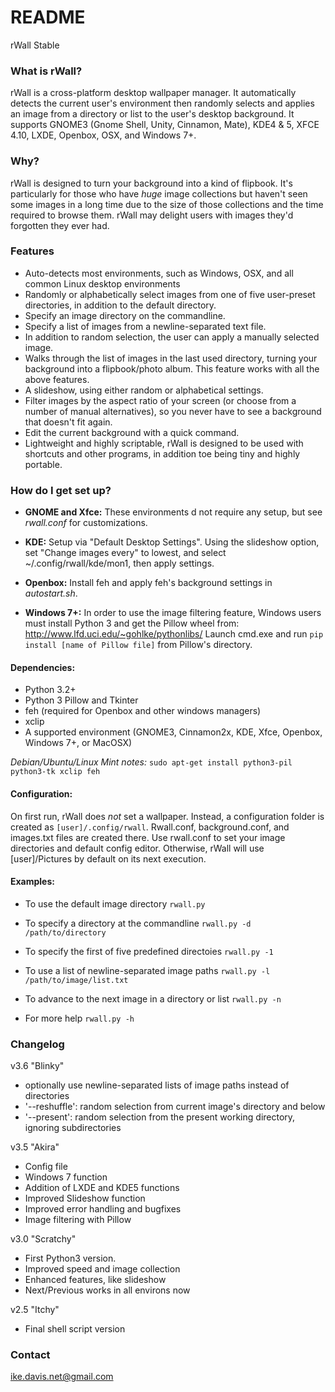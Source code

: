 # README #

rWall Stable

### What is rWall? ###

rWall is a cross-platform desktop wallpaper manager. It automatically detects the current user's environment then randomly selects and applies an image from a directory or list to the user's desktop background.  It supports GNOME3 (Gnome Shell, Unity, Cinnamon, Mate), KDE4 & 5, XFCE 4.10, LXDE, Openbox, OSX, and Windows 7+.

### Why?
rWall is designed to turn your background into a kind of flipbook. It's particularly for those who have _huge_ image collections but haven't seen some images in a long time due to the size of those collections and the time required to browse them. rWall may delight users with images they'd forgotten they ever had.

### Features ###

* Auto-detects most environments, such as Windows, OSX, and all common Linux desktop environments
* Randomly or alphabetically select images from one of five user-preset directories, in addition to the default directory.
* Specify an image directory on the commandline.
* Specify a list of images from a newline-separated text file.
* In addition to random selection, the user can apply a manually selected image.
* Walks through the list of images in the last used directory, turning your background into a flipbook/photo album.  This feature works with all the above features.
* A slideshow, using either random or alphabetical settings.
* Filter images by the aspect ratio of your screen (or choose from a number of manual alternatives), so you never have to see a background that doesn't fit again.
* Edit the current background with a quick command.
* Lightweight and highly scriptable, rWall is designed to be used with shortcuts and other programs, in addition toe being tiny and highly portable.

### How do I get set up? ###

* __GNOME and Xfce:__
These environments d not require any setup, but see _rwall.conf_ for customizations.

* __KDE:__
Setup via "Default Desktop Settings". Using the slideshow option, set "Change images every" to lowest, and select ~/.config/rwall/kde/mon1, then apply settings.  

* __Openbox:__
Install feh and apply feh's background settings in _autostart.sh_.

* __Windows 7+:__
In order to use the image filtering feature, Windows users must install Python 3 and get the Pillow wheel from:
http://www.lfd.uci.edu/~gohlke/pythonlibs/
Launch cmd.exe and run `pip install [name of Pillow file]` from Pillow's
directory.

#### Dependencies:

* Python 3.2+
* Python 3 Pillow and Tkinter
* feh (required for Openbox and other windows managers)
* xclip
* A supported environment (GNOME3, Cinnamon2x, KDE, Xfce, Openbox, Windows 7+, or MacOSX)

_Debian/Ubuntu/Linux Mint notes:_
`sudo apt-get install python3-pil python3-tk xclip feh`

#### Configuration:
On first run, rWall does _not_ set a wallpaper. Instead, a configuration folder is created as `[user]/.config/rwall`.  Rwall.conf, background.conf, and images.txt files are created there. Use rwall.conf to set your image directories and default config editor. Otherwise, rWall will use [user]/Pictures by default on its next execution.

#### Examples:
* To use the default image directory
`rwall.py`

* To specify a directory at the commandline
`rwall.py -d /path/to/directory`

* To specify the first of five predefined directoies
`rwall.py -1`

* To use a list of newline-separated image paths
`rwall.py -l /path/to/image/list.txt`

* To advance to the next image in a directory or list
`rwall.py -n`

* For more help
`rwall.py -h`


### Changelog ###

v3.6 "Blinky"

* optionally use newline-separated lists of image paths instead of directories
* '--reshuffle': random selection from current image's directory and below
* '--present': random selection from the present working directory, ignoring subdirectories

v3.5 "Akira"

* Config file
* Windows 7 function
* Addition of LXDE and KDE5 functions
* Improved Slideshow function
* Improved error handling and bugfixes
* Image filtering with Pillow

v3.0 "Scratchy"

* First Python3 version.
* Improved speed and image collection
* Enhanced features, like slideshow
* Next/Previous works in all environs now

v2.5 "Itchy"

* Final shell script version

### Contact ###

ike.davis.net@gmail.com
